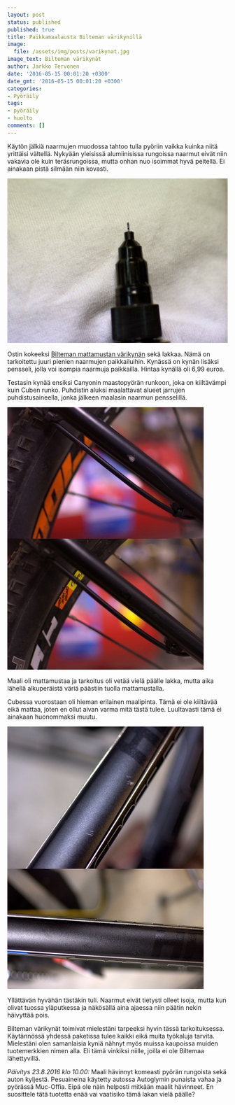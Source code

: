 ```yaml
---
layout: post
status: published
published: true
title: Paikkamaalausta Bilteman värikynillä
image:
  file: /assets/img/posts/varikynat.jpg
image_text: Bilteman värikynät
author: Jarkko Tervonen
date: '2016-05-15 00:01:20 +0300'
date_gmt: '2016-05-15 00:01:20 +0300'
categories:
- Pyöräily
tags:
- pyöräily
- huolto
comments: []
---
```

Käytön jälkiä naarmujen muodossa tahtoo tulla pyöriin vaikka kuinka niitä yrittäisi vältellä. Nykyään yleisissä alumiinisissa rungoissa naarmut eivät niin vakavia ole kuin teräsrungoissa, mutta onhan nuo isoimmat hyvä peitellä. Ei ainakaan pistä silmään niin kovasti.

<amp-img src="/assets/img/posts/varikynan-karki.jpg" alt="Värikynän kärki" width="4" height="3" layout="responsive">
  <noscript><img src="/assets/img/posts/varikynan-karki.jpg" alt="Värikynän kärki" /></noscript>
</amp-img>

Ostin kokeeksi [Bilteman mattamustan värikynän](http://www.biltema.fi/fi/Autonhoito/Maalit-ja-lakat/Varikyna/) sekä lakkaa. Nämä on tarkoitettu juuri pienien naarmujen paikkailuihin. Kynässä on kynän lisäksi pensseli, jolla voi isompia naarmuja paikkailla. Hintaa kynällä oli 6,99 euroa.

Testasin kynää ensiksi Canyonin maastopyörän runkoon, joka on kiiltävämpi kuin Cuben runko. Puhdistin aluksi maalattavat alueet jarrujen puhdistusaineella, jonka jälkeen maalasin naarmun pensselillä.

<amp-img src="/assets/img/posts/canyon-ennen-jalkeen.jpg" alt="Canyon ennen ja jälkeen" width="4" height="3" layout="responsive">
  <noscript><img src="/assets/img/posts/canyon-ennen-jalkeen.jpg" alt="Canyon ennen ja jälkeen" /></noscript>
</amp-img>

Maali oli mattamustaa ja tarkoitus oli vetää vielä päälle lakka, mutta aika lähellä alkuperäistä väriä päästiin tuolla mattamustalla.

Cubessa vuorostaan oli hieman erilainen maalipinta. Tämä ei ole kiiltävää eikä mattaa, joten en ollut aivan varma mitä tästä tulee. Luultavasti tämä ei ainakaan huonommaksi muutu.

<amp-img src="/assets/img/posts/cube-ennen-jalkeen.jpg" alt="Cube ennen ja jälkeen" width="4" height="3" layout="responsive">
  <noscript><img src="/assets/img/posts/cube-ennen-jalkeen.jpg" alt="Cube ennen ja jälkeen" /></noscript>
</amp-img>

Yllättävän hyvähän tästäkin tuli. Naarmut eivät tietysti olleet isoja, mutta kun olivat tuossa yläputkessa ja näkösällä aina ajaessa niin päätin nekin häivyttää pois.

Bilteman värikynät toimivat mielestäni tarpeeksi hyvin tässä tarkoituksessa. Käytännössä yhdessä paketissa tulee kaikki eikä muita työkaluja tarvita. Mielestäni olen samanlaisia kyniä nähnyt myös muissa kaupoissa muiden tuotemerkkien nimen alla. Eli tämä vinkiksi niille, joilla ei ole Biltemaa lähettyvillä.

*Päivitys 23.8.2016 klo 10.00:* Maali hävinnyt komeasti pyörän rungoista sekä auton kyljestä. Pesuaineina käytetty autossa Autoglymin punaista vahaa ja pyörässä Muc-Offia. Eipä ole näin helposti mitkään maalit hävinneet. En suosittele tätä tuotetta enää vai vaatisiko tämä lakan vielä päälle?
